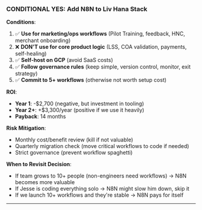 ### **CONDITIONAL YES: Add N8N to Liv Hana Stack**

**Conditions**:

1. ✅ **Use for marketing/ops workflows** (Pilot Training, feedback, HNC, merchant onboarding)
2. ❌ **DON'T use for core product logic** (LSS, COA validation, payments, self-healing)
3. ✅ **Self-host on GCP** (avoid SaaS costs)
4. ✅ **Follow governance rules** (keep simple, version control, monitor, exit strategy)
5. ✅ **Commit to 5+ workflows** (otherwise not worth setup cost)

**ROI**:

- **Year 1**: -$2,700 (negative, but investment in tooling)
- **Year 2+**: +$3,300/year (positive if we use it heavily)
- **Payback**: 14 months

**Risk Mitigation**:

- Monthly cost/benefit review (kill if not valuable)
- Quarterly migration check (move critical workflows to code if needed)
- Strict governance (prevent workflow spaghetti)

**When to Revisit Decision**:

- If team grows to 10+ people (non-engineers need workflows) → N8N becomes more valuable
- If Jesse is coding everything solo → N8N might slow him down, skip it
- If we launch 10+ workflows and they're stable → N8N pays for itself

---
